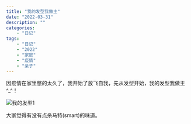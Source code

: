 ```yaml
---
title: "我的发型我做主"
date: "2022-03-31"
description: ""
categories:
    - "日记"
tags:
    - "日记"
    - "2022"
    - "家庭"
    - "疫情"
    - "亲子"
---
```


因疫情在家里憋的太久了，我开始了放飞自我，先从发型开始，我的发型我做主^_^！

![我的发型1](http://image.tonybai.com/img/202203/diary_20220331_01.jpeg)

大家觉得有没有点杀马特(smart)的味道。

